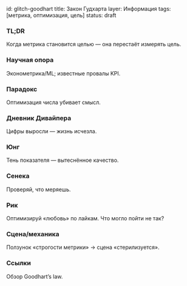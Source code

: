 id: glitch-goodhart
title: Закон Гудхарта
layer: Информация
tags: [метрика, оптимизация, цель]
status: draft

### TL;DR

Когда метрика становится целью — она перестаёт измерять цель.

### Научная опора

Эконометрика/ML; известные провалы KPI.

### Парадокс

Оптимизация числа убивает смысл.

### Дневник Дивайпера

Цифры выросли — жизнь исчезла.

### Юнг

Тень показателя — вытеснённое качество.

### Сенека

Проверяй, что меряешь.

### Рик

Оптимизируй «любовь» по лайкам. Что могло пойти не так?

### Сцена/механика

Ползунок «строгости метрики» → сцена «стерилизуется».

### Ссылки

Обзор Goodhart’s law.
